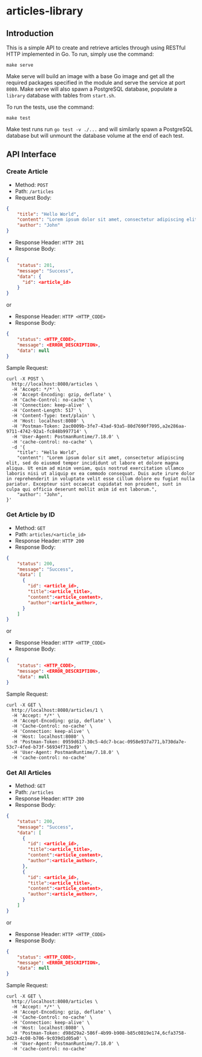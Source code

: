 # articles-library

## Introduction
This is a simple API to create and retrieve articles through using RESTful HTTP implemented in Go.
To run, simply use the command:
```
make serve
```

Make serve will build an image with a base Go image and get all the required packages specified in the module and serve the service at port `8080`. Make serve will also spawn a PostgreSQL database, populate a `library` database with tables from `start.sh`.

To run the tests, use the command:
```
make test
```

Make test runs run `go test -v ./...` and will similarly spawn a PostgreSQL database but will unmount the database volume at the end of each test.

## API Interface
### Create Article
- Method: `POST`
- Path: `/articles`
- Request Body:
```JSON
{
    "title": "Hello World",
    "content": "Lorem ipsum dolor sit amet, consectetur adipiscing elit, sed do eiusmod tempor incididunt ut labore et dolore magna aliqua. Ut enim ad minim veniam, quis nostrud exercitation ullamco laboris nisi ut aliquip ex ea commodo consequat. Duis aute irure dolor in reprehenderit in voluptate velit esse cillum dolore eu fugiat nulla pariatur. Excepteur sint occaecat cupidatat non proident, sunt in culpa qui officia deserunt mollit anim id est laborum.",
    "author": "John"
}
```
- Response Header: `HTTP 201`
- Response Body:
```JSON
{
    "status": 201,
    "message": "Success",
    "data": {
      "id": <article_id>
    }
}
```
or
- Response Header: `HTTP <HTTP_CODE>`
- Response Body:
```JSON
{
    "status": <HTTP_CODE>,
    "message": <ERROR_DESCRIPTION>,
    "data": null
}
```

Sample Request:
```cURL
curl -X POST \
  http://localhost:8080/articles \
  -H 'Accept: */*' \
  -H 'Accept-Encoding: gzip, deflate' \
  -H 'Cache-Control: no-cache' \
  -H 'Connection: keep-alive' \
  -H 'Content-Length: 517' \
  -H 'Content-Type: text/plain' \
  -H 'Host: localhost:8080' \
  -H 'Postman-Token: 2ac0009b-3fe7-43ad-93a5-80d7690f7095,a2e286aa-9711-4742-92a1-fc848b997714' \
  -H 'User-Agent: PostmanRuntime/7.18.0' \
  -H 'cache-control: no-cache' \
  -d '{
    "title": "Hello World",
    "content": "Lorem ipsum dolor sit amet, consectetur adipiscing elit, sed do eiusmod tempor incididunt ut labore et dolore magna aliqua. Ut enim ad minim veniam, quis nostrud exercitation ullamco laboris nisi ut aliquip ex ea commodo consequat. Duis aute irure dolor in reprehenderit in voluptate velit esse cillum dolore eu fugiat nulla pariatur. Excepteur sint occaecat cupidatat non proident, sunt in culpa qui officia deserunt mollit anim id est laborum.",
    "author": "John",
}'
```

### Get Article by ID
- Method: `GET`
- Path: `articles/<article_id>`
- Response Header: `HTTP 200`
- Response Body:
```JSON
{
    "status": 200,
    "message": "Success",
    "data": [
      {
        "id": <article_id>,
        "title":<article_title>,
        "content":<article_content>,
        "author":<article_author>,
      }
    ]
}
```
or
- Response Header: `HTTP <HTTP_CODE>`
- Response Body:
```JSON
{
    "status": <HTTP_CODE>,
    "message": <ERROR_DESCRIPTION>,
    "data": null
}
```

Sample Request:
```cURL
curl -X GET \
  http://localhost:8080/articles/1 \
  -H 'Accept: */*' \
  -H 'Accept-Encoding: gzip, deflate' \
  -H 'Cache-Control: no-cache' \
  -H 'Connection: keep-alive' \
  -H 'Host: localhost:8080' \
  -H 'Postman-Token: 0959d617-30c5-4dc7-bcac-0958e937a771,b730da7e-53c7-4fed-b73f-56934f713ed9' \
  -H 'User-Agent: PostmanRuntime/7.18.0' \
  -H 'cache-control: no-cache'
```

### Get All Articles
- Method: `GET`
- Path: `/articles`
- Response Header: `HTTP 200`
- Response Body:
```JSON
{
    "status": 200,
    "message": "Success",
    "data": [
      {
        "id": <article_id>,
        "title":<article_title>,
        "content":<article_content>,
        "author":<article_author>,
      },
      {
        "id": <article_id>,
        "title":<article_title>,
        "content":<article_content>,
        "author":<article_author>,
      }
    ]
}
```
or
- Response Header: `HTTP <HTTP_CODE>`
- Response Body:
```JSON
{
    "status": <HTTP_CODE>,
    "message": <ERROR_DESCRIPTION>,
    "data": null
}
```

Sample Request:
```cURL
curl -X GET \
  http://localhost:8080/articles \
  -H 'Accept: */*' \
  -H 'Accept-Encoding: gzip, deflate' \
  -H 'Cache-Control: no-cache' \
  -H 'Connection: keep-alive' \
  -H 'Host: localhost:8080' \
  -H 'Postman-Token: d98d29a2-586f-4b99-b908-b85c0819e174,6cfa3758-3d23-4c08-b706-9c039d1d05a0' \
  -H 'User-Agent: PostmanRuntime/7.18.0' \
  -H 'cache-control: no-cache'
```
